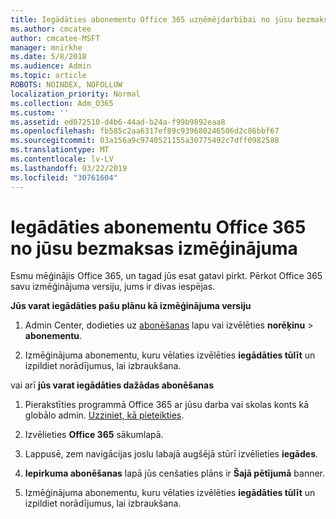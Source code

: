 ```yaml
---
title: Iegādāties abonementu Office 365 uzņēmējdarbībai no jūsu bezmaksas izmēģinājuma
ms.author: cmcatee
author: cmcatee-MSFT
manager: mnirkhe
ms.date: 5/8/2018
ms.audience: Admin
ms.topic: article
ROBOTS: NOINDEX, NOFOLLOW
localization_priority: Normal
ms.collection: Adm_O365
ms.custom: ''
ms.assetid: ed072510-d4b6-44ad-b24a-f99b9892eaa8
ms.openlocfilehash: fb585c2aa6317ef89c939680246506d2c86bbf67
ms.sourcegitcommit: 03a156a9c9740521155a30775492c7dff0982588
ms.translationtype: MT
ms.contentlocale: lv-LV
ms.lasthandoff: 03/22/2019
ms.locfileid: "30761604"
---
```

# <a name="buy-a-subscription-to-office-365-from-your-free-trial"></a>Iegādāties abonementu Office 365 no jūsu bezmaksas izmēģinājuma

Esmu mēģinājis Office 365, un tagad jūs esat gatavi pirkt. Pērkot Office 365 savu izmēģinājuma versiju, jums ir divas iespējas.
  
 **Jūs varat iegādāties pašu plānu kā izmēģinājuma versiju**
  
1. Admin Center, dodieties uz [abonēšanas](https://go.microsoft.com/fwlink/p/?linkid=842054) lapu vai izvēlēties **norēķinu** \> **abonementu**.
    
2. Izmēģinājuma abonementu, kuru vēlaties izvēlēties **iegādāties tūlīt** un izpildiet norādījumus, lai izbraukšana. 
    
vai arī **jūs varat iegādāties dažādas abonēšanas**
  
1. Pierakstīties programmā Office 365 ar jūsu darba vai skolas konts kā globālo admin. [Uzziniet, kā pieteikties](https://support.office.com/article/e9eb7d51-5430-4929-91ab-6157c5a050b4).
    
2. Izvēlieties **Office 365** sākumlapā. 
    
3. Lappusē, zem navigācijas joslu labajā augšējā stūrī izvēlieties **iegādes**.
    
4. **Iepirkuma abonēšanas** lapā jūs cenšaties plāns ir **Šajā pētījumā** banner. 
    
5. Izmēģinājuma abonementu, kuru vēlaties izvēlēties **iegādāties tūlīt** un izpildiet norādījumus, lai izbraukšana. 
    

